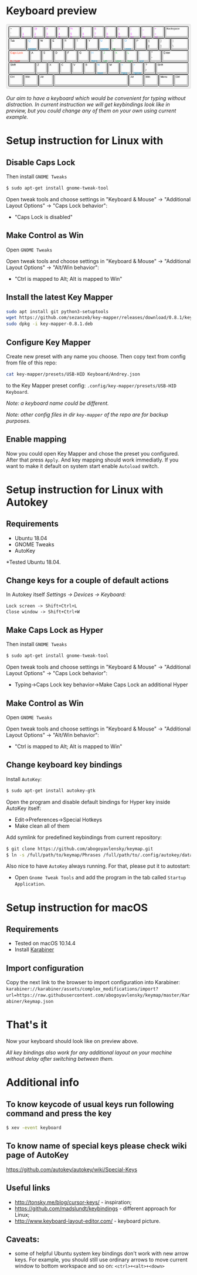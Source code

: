 # Keyboard preview

![Keyboard preview](keyboard-layout.png?raw=true "Title")

*Our aim to have a keyboard which would be convenient for typing without distraction.
In current instruction we will get keybindings look like in preview,
but you could change any of them on your own using current example.*


# Setup instruction for Linux with 

## Disable Caps Lock

Then install `GNOME Tweaks`

```bash
$ sudo apt-get install gnome-tweak-tool
```

Open tweak tools and choose settings in
"Keyboard & Mouse" -> "Additional Layout Options" -> "Caps Lock behavior":

* "Caps Lock is disabled"


## Make Control as Win

Open `GNOME Tweaks`

Open tweak tools and choose settings in 
"Keyboard & Mouse" -> "Additional Layout Options" -> "Alt/Win behavior":

* "Ctrl is mapped to Alt; Alt is mapped to Win"

## Install the latest Key Mapper

```bash
sudo apt install git python3-setuptools
wget https://github.com/sezanzeb/key-mapper/releases/download/0.8.1/key-mapper-0.8.1.deb
sudo dpkg -i key-mapper-0.8.1.deb
```

## Configure Key Mapper

Create new preset with any name you choose. 
Then copy text from config from file of this repo:

```bash 
cat key-mapper/presets/USB-HID Keyboard/Andrey.json 
```

to the Key Mapper preset config: `.config/key-mapper/presets/USB-HID Keyboard`.

*Note: a keyboard name could be different.*

*Note: other config files in dir `key-mapper` of the repo are for backup purposes.*

## Enable mapping

Now you could open Key Mapper and chose the preset you configured.
After that press `Apply`. And key mapping should work immediatly.
If you want to make it default on system start enable `Autoload` switch.


# Setup instruction for Linux with Autokey

## Requirements

* Ubuntu 18.04
* GNOME Tweaks
* AutoKey

*Tested Ubuntu 18.04.

## Change keys for a couple of default actions

In Autokey itself *Settings -> Devices -> Keyboard:* 

```
Lock screen -> Shift+Ctrl+L
Close window -> Shift+Ctrl+W
```

## Make Caps Lock as Hyper

Then install `GNOME Tweaks`

```bash
$ sudo apt-get install gnome-tweak-tool
```

Open tweak tools and choose settings in
"Keyboard & Mouse" -> "Additional Layout Options" -> "Caps Lock behavior":

* Typing->Caps Lock key behavior->Make Caps Lock an additional Hyper


## Make Control as Win

Open `GNOME Tweaks`

Open tweak tools and choose settings in 
"Keyboard & Mouse" -> "Additional Layout Options" -> "Alt/Win behavior":

* "Ctrl is mapped to Alt; Alt is mapped to Win"


## Change keyboard key bindings

Install `AutoKey`:

```bash
$ sudo apt-get install autokey-gtk
```

Open the program and disable default bindings for Hyper key inside AutoKey
itself:

* Edit->Preferences->Special Hotkeys
* Make clean all of them

Add symlink for predefined keybindings from current repository:

```bash
$ git clone https://github.com/abogoyavlensky/keymap.git
$ ln -s /full/path/to/keymap/Phrases /full/path/to/.config/autokey/data/Phrases
```

Also nice to have `AutoKey` always running. For that, please put it to
autostart:

* Open `Gnome Tweak Tools` and add the program in the tab called
`Startup Application`.

# Setup instruction for macOS

## Requirements
* Tested on macOS 10.14.4
* Install [Karabiner](https://pqrs.org/osx/karabiner/index.html)

## Import configuration

Copy the next link to the browser to import configuration into Karabiner:
`karabiner://karabiner/assets/complex_modifications/import?url=https://raw.githubusercontent.com/abogoyavlensky/keymap/master/Karabiner/keymap.json`

# That's it

Now your keyboard should look like on preview above.

*All key bindings also work for any additional layout on your machine
without delay after switching between them.*

# Additional info

## To know keycode of usual keys run following command and press the key

```bash
$ xev -event keyboard
```

## To know name of special keys please check wiki page of AutoKey

https://github.com/autokey/autokey/wiki/Special-Keys

## Useful links

* http://tonsky.me/blog/cursor-keys/ - inspiration;
* https://github.com/madslundt/keybindings - different approach for Linux;
* http://www.keyboard-layout-editor.com/ - keyboard picture.

## Caveats:

* some of helpful Ubuntu system key bindings don't work with new arrow
keys. For example, you should still use ordinary arrows to move
current window to bottom workspace and so on: `<ctrl>+<alt>+<down>`
